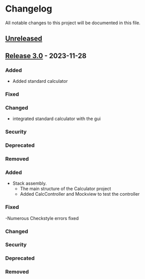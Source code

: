 # Changelog

All notable changes to this project will be documented in this file.

## [Unreleased]

## [Release 3.0] - 2023-11-28
### Added

- Added standard calculator


### Fixed

### Changed
- integrated standard calculator with the gui

### Security

### Deprecated

### Removed

### Added
- Stack assembly.
    - The main structure of the Calculator project
    - Added CalcController and Mockview to test the controller

### Fixed
-Numerous Checkstyle errors fixed

### Changed

### Security

### Deprecated

### Removed

[unreleased]: https://gitlab.cim.rhul.ac.uk/zlac241/CS2800
[release 1.0]: https://gitlab.cim.rhul.ac.uk/zlac241/CS2800/-/tags/release-1.0
[release 2.0]: https://gitlab.cim.rhul.ac.uk/zlac241/CS2800/-/tags/release-2.0
[release 3.0]: https://gitlab.cim.rhul.ac.uk/zlac241/CS2800/-/tags/release-3.0
